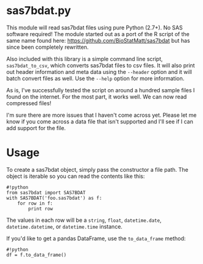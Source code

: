 sas7bdat.py
===========

This module will read sas7bdat files using pure Python (2.7+). No SAS software
required! The module started out as a port of the R script of the same name
found here: <https://github.com/BioStatMatt/sas7bdat> but has since been
completely rewritten.

Also included with this library is a simple command line script,
`sas7bdat_to_csv`, which converts sas7bdat files to csv files. It will also
print out header information and meta data using the `--header` option and it
will batch convert files as well. Use the `--help` option for more information.

As is, I've successfully tested the script on around a hundred sample files I
found on the internet. For the most part, it works well. We can now read
compressed files!

I'm sure there are more issues that I haven't come across yet. Please let me
know if you come across a data file that isn't supported and I'll see if I can
add support for the file.

Usage
=====

To create a sas7bdat object, simply pass the constructor a file path. The
object is iterable so you can read the contents like this:

```
#!python
from sas7bdat import SAS7BDAT
with SAS7BDAT('foo.sas7bdat') as f:
    for row in f:
        print row
```

The values in each row will be a `string`, `float`, `datetime.date`,
`datetime.datetime`, or `datetime.time` instance.

If you'd like to get a pandas DataFrame, use the `to_data_frame` method:

```
#!python
df = f.to_data_frame()
```
